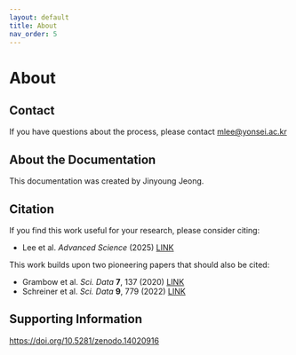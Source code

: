 ```yaml
---
layout: default
title: About
nav_order: 5 
---
```


# About

## Contact

If you have questions about the process, please contact [mlee@yonsei.ac.kr](mailto:mlee@yonsei.ac.kr)


## About the Documentation

This documentation was created by Jinyoung Jeong.


## Citation
If you find this work useful for your research, please consider citing:
- Lee et al. *Advanced Science* (2025) [LINK](https://doi.org/10.1002/advs.202409009)

This work builds upon two pioneering papers that should also be cited:
- Grambow et al. *Sci. Data* **7**, 137 (2020) [LINK](https://doi.org/10.1038/s41597-020-0460-4)
- Schreiner et al. *Sci. Data* **9**, 779 (2022) [LINK](https://doi.org/10.1038/s41597-022-01870-w)

## Supporting Information
<https://doi.org/10.5281/zenodo.14020916>
